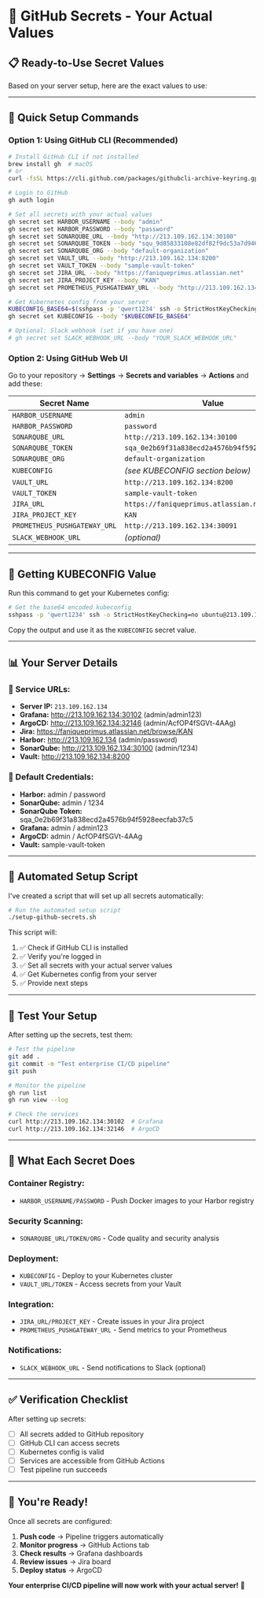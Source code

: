 # 🔐 GitHub Secrets - Your Actual Values

## 📋 Ready-to-Use Secret Values

Based on your server setup, here are the exact values to use:

---

## 🚀 Quick Setup Commands

### **Option 1: Using GitHub CLI (Recommended)**

```bash
# Install GitHub CLI if not installed
brew install gh  # macOS
# or
curl -fsSL https://cli.github.com/packages/githubcli-archive-keyring.gpg | sudo dd of=/usr/share/keyrings/githubcli-archive-keyring.gpg  # Linux

# Login to GitHub
gh auth login

# Set all secrets with your actual values
gh secret set HARBOR_USERNAME --body "admin"
gh secret set HARBOR_PASSWORD --body "password"
gh secret set SONARQUBE_URL --body "http://213.109.162.134:30100"
gh secret set SONARQUBE_TOKEN --body "squ_9d85833108e82df82f9dc53a7d946b709242dfe6"
gh secret set SONARQUBE_ORG --body "default-organization"
gh secret set VAULT_URL --body "http://213.109.162.134:8200"
gh secret set VAULT_TOKEN --body "sample-vault-token"
gh secret set JIRA_URL --body "https://faniqueprimus.atlassian.net"
gh secret set JIRA_PROJECT_KEY --body "KAN"
gh secret set PROMETHEUS_PUSHGATEWAY_URL --body "http://213.109.162.134:30091"

# Get Kubernetes config from your server
KUBECONFIG_BASE64=$(sshpass -p 'qwert1234' ssh -o StrictHostKeyChecking=no ubuntu@213.109.162.134 'kubectl config view --raw --minify | base64 -w 0')
gh secret set KUBECONFIG --body "$KUBECONFIG_BASE64"

# Optional: Slack webhook (set if you have one)
# gh secret set SLACK_WEBHOOK_URL --body "YOUR_SLACK_WEBHOOK_URL"
```

### **Option 2: Using GitHub Web UI**

Go to your repository → **Settings** → **Secrets and variables** → **Actions** and add these:

| Secret Name | Value |
|-------------|-------|
| `HARBOR_USERNAME` | `admin` |
| `HARBOR_PASSWORD` | `password` |
| `SONARQUBE_URL` | `http://213.109.162.134:30100` |
| `SONARQUBE_TOKEN` | `sqa_0e2b69f31a838ecd2a4576b94f5928eecfab37c5` |
| `SONARQUBE_ORG` | `default-organization` |
| `KUBECONFIG` | *(see KUBECONFIG section below)* |
| `VAULT_URL` | `http://213.109.162.134:8200` |
| `VAULT_TOKEN` | `sample-vault-token` |
| `JIRA_URL` | `https://faniqueprimus.atlassian.net` |
| `JIRA_PROJECT_KEY` | `KAN` |
| `PROMETHEUS_PUSHGATEWAY_URL` | `http://213.109.162.134:30091` |
| `SLACK_WEBHOOK_URL` | *(optional)* |

---

## 🔑 Getting KUBECONFIG Value

Run this command to get your Kubernetes config:

```bash
# Get the base64 encoded kubeconfig
sshpass -p 'qwert1234' ssh -o StrictHostKeyChecking=no ubuntu@213.109.162.134 'kubectl config view --raw --minify | base64 -w 0'
```

Copy the output and use it as the `KUBECONFIG` secret value.

---

## 📊 Your Server Details

### **🔗 Service URLs:**
- **Server IP:** `213.109.162.134`
- **Grafana:** http://213.109.162.134:30102 (admin/admin123)
- **ArgoCD:** http://213.109.162.134:32146 (admin/AcfOP4fSGVt-4AAg)
- **Jira:** https://faniqueprimus.atlassian.net/browse/KAN
- **Harbor:** http://213.109.162.134 (admin/password)
- **SonarQube:** http://213.109.162.134:30100 (admin/1234)
- **Vault:** http://213.109.162.134:8200

### **🔐 Default Credentials:**
- **Harbor:** admin / password
- **SonarQube:** admin / 1234
- **SonarQube Token:** sqa_0e2b69f31a838ecd2a4576b94f5928eecfab37c5
- **Grafana:** admin / admin123
- **ArgoCD:** admin / AcfOP4fSGVt-4AAg
- **Vault:** sample-vault-token

---

## 🚀 Automated Setup Script

I've created a script that will set up all secrets automatically:

```bash
# Run the automated setup script
./setup-github-secrets.sh
```

This script will:
1. ✅ Check if GitHub CLI is installed
2. ✅ Verify you're logged in
3. ✅ Set all secrets with your actual server values
4. ✅ Get Kubernetes config from your server
5. ✅ Provide next steps

---

## 🧪 Test Your Setup

After setting up the secrets, test them:

```bash
# Test the pipeline
git add .
git commit -m "Test enterprise CI/CD pipeline"
git push

# Monitor the pipeline
gh run list
gh run view --log

# Check the services
curl http://213.109.162.134:30102  # Grafana
curl http://213.109.162.134:32146  # ArgoCD
```

---

## 🎯 What Each Secret Does

### **Container Registry:**
- `HARBOR_USERNAME/PASSWORD` - Push Docker images to your Harbor registry

### **Security Scanning:**
- `SONARQUBE_URL/TOKEN/ORG` - Code quality and security analysis

### **Deployment:**
- `KUBECONFIG` - Deploy to your Kubernetes cluster
- `VAULT_URL/TOKEN` - Access secrets from your Vault

### **Integration:**
- `JIRA_URL/PROJECT_KEY` - Create issues in your Jira project
- `PROMETHEUS_PUSHGATEWAY_URL` - Send metrics to your Prometheus

### **Notifications:**
- `SLACK_WEBHOOK_URL` - Send notifications to Slack (optional)

---

## ✅ Verification Checklist

After setting up secrets:

- [ ] All secrets added to GitHub repository
- [ ] GitHub CLI can access secrets
- [ ] Kubernetes config is valid
- [ ] Services are accessible from GitHub Actions
- [ ] Test pipeline run succeeds

---

## 🎉 You're Ready!

Once all secrets are configured:

1. **Push code** → Pipeline triggers automatically
2. **Monitor progress** → GitHub Actions tab
3. **Check results** → Grafana dashboards
4. **Review issues** → Jira board
5. **Deploy status** → ArgoCD

**Your enterprise CI/CD pipeline will now work with your actual server!** 🚀

